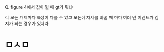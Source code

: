 Q. figure 4에서 값이 튈 때 gt가 뭐냐

각 모돈 개체마다 특성이 다를 수 있고 모돈이 자세를 바꿀 때 마다 여러 번 이벤트가 감지가 되는 경우가 있더라




# ㅁㅅㅁ 

